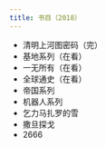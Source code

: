 ```yaml
---
title: 书目（2018）
---
```


- 清明上河图密码（完）
- 基地系列（在看）
- 一无所有（在看）
- 全球通史（在看）
- 帝国系列
- 机器人系列
- 乞力马扎罗的雪
- 撒旦探戈
- 2666
